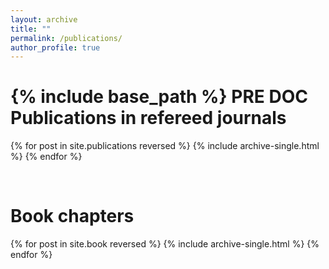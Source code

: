 ```yaml
---
layout: archive
title: ""
permalink: /publications/
author_profile: true
---
```


{% include base_path %}
PRE DOC  
Publications in refereed journals
======

{% for post in site.publications reversed %}
  {% include archive-single.html %}
{% endfor %}

<br>

Book chapters
======

{% for post in site.book reversed %}
  {% include archive-single.html %}
{% endfor %}

<br>
